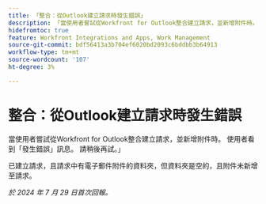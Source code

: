 ```yaml
---
title: 「整合：從Outlook建立請求時發生錯誤」
description: 「當使用者嘗試從Workfront for Outlook整合建立請求，並新增附件時。 使用者看到「發生錯誤」訊息。 請稍後再試。」
hidefromtoc: true
feature: Workfront Integrations and Apps, Work Management
source-git-commit: bdf56413a3b704ef6020bd2093c6bddbb3b64913
workflow-type: tm+mt
source-wordcount: '107'
ht-degree: 3%

---
```



# 整合：從Outlook建立請求時發生錯誤

當使用者嘗試從Workfront for Outlook整合建立請求，並新增附件時。 使用者看到「發生錯誤」訊息。 請稍後再試。」

已建立請求，且請求中有電子郵件附件的資料夾，但資料夾是空的，且附件未新增至請求。

_於 2024 年 7 月 29 日首次回報。_

